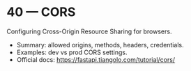 # 40 — CORS

Configuring Cross-Origin Resource Sharing for browsers.

- Summary: allowed origins, methods, headers, credentials.
- Examples: dev vs prod CORS settings.
- Official docs: https://fastapi.tiangolo.com/tutorial/cors/

